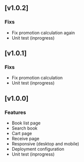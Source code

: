 ## [v1.0.2]

### Fixs
- Fix promotion calculation again
- Unit test (inprogress)

## [v1.0.1]

### Fixs
- Fix promotion calculation
- Unit test (inprogress)

## [v1.0.0]

### Features
- Book list page
- Search book
- Cart page
- Receive page
- Responsive (desktop and mobile)
- Deployment configuration
- Unit test (inprogress)
